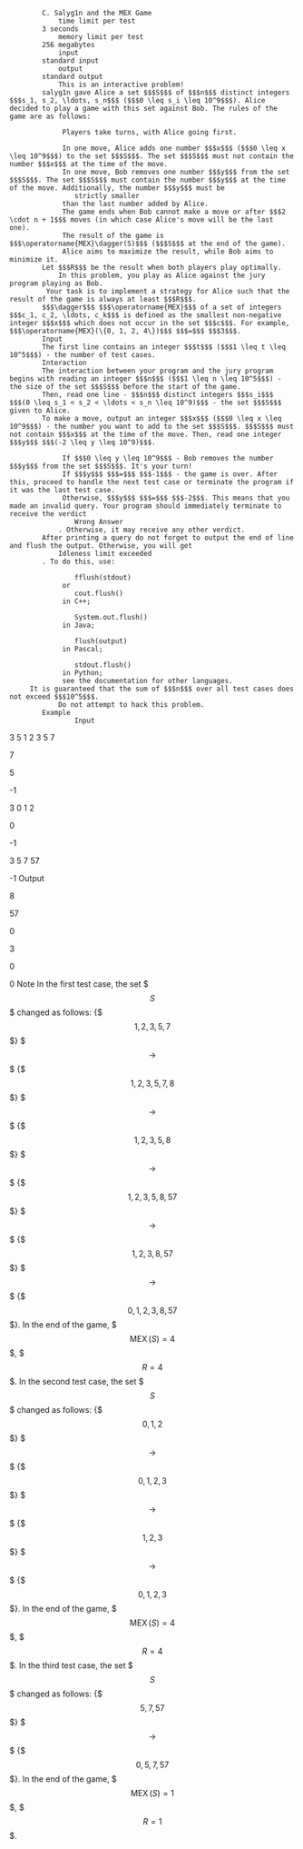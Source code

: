 			C. Salyg1n and the MEX Game
				time limit per test
			3 seconds
				memory limit per test
			256 megabytes
				input
			standard input
				output
			standard output
				This is an interactive problem!
			salyg1n gave Alice a set $$$S$$$ of $$$n$$$ distinct integers $$$s_1, s_2, \ldots, s_n$$$ ($$$0 \leq s_i \leq 10^9$$$). Alice decided to play a game with this set against Bob. The rules of the game are as follows:
			 
				 Players take turns, with Alice going first.
					 
				 In one move, Alice adds one number $$$x$$$ ($$$0 \leq x \leq 10^9$$$) to the set $$$S$$$. The set $$$S$$$ must not contain the number $$$x$$$ at the time of the move.
				 In one move, Bob removes one number $$$y$$$ from the set $$$S$$$. The set $$$S$$$ must contain the number $$$y$$$ at the time of the move. Additionally, the number $$$y$$$ must be 
					strictly smaller
				 than the last number added by Alice.
				 The game ends when Bob cannot make a move or after $$$2 \cdot n + 1$$$ moves (in which case Alice's move will be the last one).
				 The result of the game is $$$\operatorname{MEX}\dagger(S)$$$ ($$$S$$$ at the end of the game).
				 Alice aims to maximize the result, while Bob aims to minimize it. 
			Let $$$R$$$ be the result when both players play optimally. 
				In this problem, you play as Alice against the jury program playing as Bob.
			 Your task is to implement a strategy for Alice such that the result of the game is always at least $$$R$$$.
			$$$\dagger$$$ $$$\operatorname{MEX}$$$ of a set of integers $$$c_1, c_2, \ldots, c_k$$$ is defined as the smallest non-negative integer $$$x$$$ which does not occur in the set $$$c$$$. For example, $$$\operatorname{MEX}(\{0, 1, 2, 4\})$$$ $$$=$$$ $$$3$$$.
			Input
			The first line contains an integer $$$t$$$ ($$$1 \leq t \leq 10^5$$$) - the number of test cases.
			Interaction
			The interaction between your program and the jury program begins with reading an integer $$$n$$$ ($$$1 \leq n \leq 10^5$$$) - the size of the set $$$S$$$ before the start of the game.
			Then, read one line - $$$n$$$ distinct integers $$$s_i$$$ $$$(0 \leq s_1 < s_2 < \ldots < s_n \leq 10^9)$$$ - the set $$$S$$$ given to Alice.
			To make a move, output an integer $$$x$$$ ($$$0 \leq x \leq 10^9$$$) - the number you want to add to the set $$$S$$$. $$$S$$$ must not contain $$$x$$$ at the time of the move. Then, read one integer $$$y$$$ $$$(-2 \leq y \leq 10^9)$$$. 
			 
				 If $$$0 \leq y \leq 10^9$$$ - Bob removes the number $$$y$$$ from the set $$$S$$$. It's your turn!
				 If $$$y$$$ $$$=$$$ $$$-1$$$ - the game is over. After this, proceed to handle the next test case or terminate the program if it was the last test case.
				 Otherwise, $$$y$$$ $$$=$$$ $$$-2$$$. This means that you made an invalid query. Your program should immediately terminate to receive the verdict 
					Wrong Answer
				. Otherwise, it may receive any other verdict. 
			After printing a query do not forget to output the end of line and flush the output. Otherwise, you will get 
				Idleness limit exceeded
			. To do this, use:
				 
					fflush(stdout)
				 or 
					cout.flush()
				 in C++;
				 
					System.out.flush()
				 in Java;
				 
					flush(output)
				 in Pascal;
				 
					stdout.flush()
				 in Python;
				 see the documentation for other languages.
		 It is guaranteed that the sum of $$$n$$$ over all test cases does not exceed $$$10^5$$$.
				Do not attempt to hack this problem.
			Example
					Input
					
3
5
1 2 3 5 7

7

5

-1

3
0 1 2

0

-1

3
5 7 57

-1
					Output
					
8

57

0

3

0

0
			Note
			In the first test case, the set $$$S$$$ changed as follows:
			{$$$1, 2, 3, 5, 7$$$} $$$\to$$$ {$$$1, 2, 3, 5, 7, 8$$$} $$$\to$$$ {$$$1, 2, 3, 5, 8$$$} $$$\to$$$ {$$$1, 2, 3, 5, 8, 57$$$} $$$\to$$$ {$$$1, 2, 3, 8, 57$$$} $$$\to$$$ {$$$0, 1, 2, 3, 8, 57$$$}. In the end of the game, $$$\operatorname{MEX}(S) = 4$$$, $$$R = 4$$$.
			In the second test case, the set $$$S$$$ changed as follows:
			{$$$0, 1, 2$$$} $$$\to$$$ {$$$0, 1, 2, 3$$$} $$$\to$$$ {$$$1, 2, 3$$$} $$$\to$$$ {$$$0, 1, 2, 3$$$}. In the end of the game, $$$\operatorname{MEX}(S) = 4$$$, $$$R = 4$$$.
			In the third test case, the set $$$S$$$ changed as follows:
			{$$$5, 7, 57$$$} $$$\to$$$ {$$$0, 5, 7, 57$$$}. In the end of the game, $$$\operatorname{MEX}(S) = 1$$$, $$$R = 1$$$.
